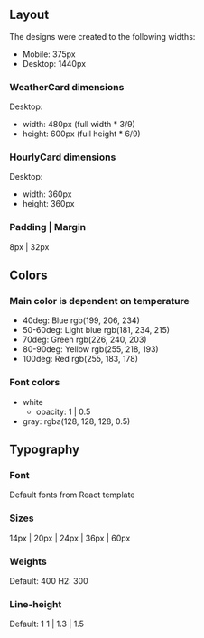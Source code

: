 ## Layout

The designs were created to the following widths:

- Mobile: 375px
- Desktop: 1440px

### WeatherCard dimensions

Desktop: 
- width: 480px (full width * 3/9)
- height: 600px (full height * 6/9)

### HourlyCard dimensions

Desktop:
- width: 360px
- height: 360px

### Padding | Margin
8px | 32px

## Colors

### Main color is dependent on temperature
- 40deg: Blue rgb(199, 206, 234)
- 50-60deg: Light blue rgb(181, 234, 215)
- 70deg: Green rgb(226, 240, 203)
- 80-90deg: Yellow rgb(255, 218, 193)
- 100deg: Red rgb(255, 183, 178)


### Font colors
- white
    - opacity: 1 | 0.5
- gray: rgba(128, 128, 128, 0.5)

## Typography

### Font
Default fonts from React template

### Sizes
14px | 20px | 24px | 36px | 60px

### Weights
Default: 400
H2: 300

### Line-height
Default: 1
1 | 1.3 | 1.5
